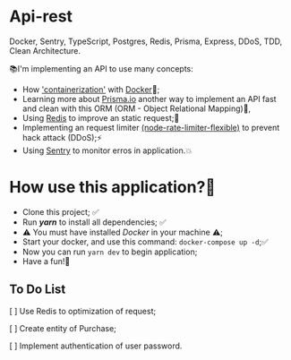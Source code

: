 # Api-rest

Docker, Sentry, TypeScript, Postgres, Redis, Prisma, Express, DDoS, TDD, Clean Architecture.


📚I'm implementing an API to use many concepts:
- How <a href="https://www.redhat.com/en/topics/cloud-native-apps/what-is-containerization">'containerization'</a> with <a href="https://www.docker.com/">Docker</a>🐋;
- Learning more about <a href="https://www.prisma.io/">Prisma.io</a>  another way to implement an API fast and clean with this ORM (ORM - Object Relational Mapping)🎲,
- Using <a href="https://redis.io/">Redis</a> to improve an static request;🚀
- Implementing an request limiter <a href="https://github.com/animir/node-rate-limiter-flexible">(node-rate-limiter-flexible)</a> to prevent hack attack (DDoS);⚡
- Using <a href="https://sentry.io/welcome/?utm_source=google&utm_medium=cpc&utm_campaign=9657410528&utm_content=g&utm_term=sentry&device=c&gclid=CjwKCAjwur-SBhB6EiwA5sKtjjwYXHWx7FTq_A5mUm8GcEUfk2MVfKyBknCs8SU6leo_qNZoR1y9ThoCemQQAvD_BwE&gclid=CjwKCAjwur-SBhB6EiwA5sKtjjwYXHWx7FTq_A5mUm8GcEUfk2MVfKyBknCs8SU6leo_qNZoR1y9ThoCemQQAvD_BwE">Sentry</a> to monitor erros in application.💥

# How use this application?🚀
- Clone this project; ✅
- Run ***yarn*** to install all dependencies; ✅
- ⚠ You must have installed *Docker* in your machine ⚠;
- Start your docker, and use this command: ```docker-compose up -d```;✅
- Now you can run ```yarn dev``` to begin application;
- Have a fun!🤗

## To Do List
[ ] Use Redis to optimization of request;

[ ] Create entity of Purchase;

[ ] Implement authentication of user password.

